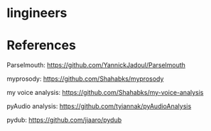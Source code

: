 # lingineers

# References

Parselmouth: https://github.com/YannickJadoul/Parselmouth

myprosody: https://github.com/Shahabks/myprosody

my voice analysis: https://github.com/Shahabks/my-voice-analysis

pyAudio analysis: https://github.com/tyiannak/pyAudioAnalysis

pydub: https://github.com/jiaaro/pydub